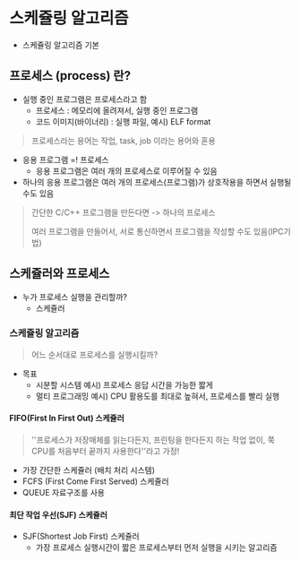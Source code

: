 # 스케쥴링 알고리즘

* 스케쥴링 알고리즘 기본



## 프로세스 (process) 란?

* 실행 중인 프로그램은 프로세스라고 함
  * 프로세스 : 메모리에 올려져서, 실행 중인 프로그램
  * 코드 이미지(바이너리) : 실행 파일, 예시) ELF format

> 프로세스라는 용어는 작업, task, job 이라는 용어와 혼용



* 응용 프로그램 =! 프로세스
  * 응용 프로그램은 여러 개의 프로세스로 이루어질 수 있음
* 하나의 응용 프로그램은 여러 개의 프로세스(프로그램)가 상호작용을 하면서 실행될 수도 있음

> 간단한 C/C++ 프로그램을 만든다면 -> 하나의 프로세스
>
> 여러 프로그램을 만들어서, 서로 통신하면서 프로그램을 작성할 수도 있음(IPC기법)



## 스케쥴러와 프로세스

* 누가 프로세스 실행을 관리할까? 
  * 스케쥴러



### 스케쥴링 알고리즘

> 어느 순서대로 프로세스를 실행시킬까?

* 목표
  * 시분할 시스템 예시) 프로세스 응답 시간을 가능한 짧게
  * 멀티 프로그래밍 예시) CPU 활용도를 최대로 높혀서, 프로세스를 빨리 실행



#### FIFO(First In First Out) 스케쥴러

> ''프로세스가 저장매체를 읽는다든지, 프린팅을 한다든지 하는 작업 없이, 쭉 CPU를 처음부터 끝까지 사용한다''라고 가정!

* 가장 간단한 스케쥴러 (배치 처리 시스템)
* FCFS (First Come First Served) 스케쥴러
* QUEUE 자료구조를 사용



#### 최단 작업 우선(SJF) 스케쥴러

* SJF(Shortest Job First) 스케쥴러
  * 가장 프로세스 실행시간이 짧은 프로세스부터 먼저 실행을 시키는 알고리즘


